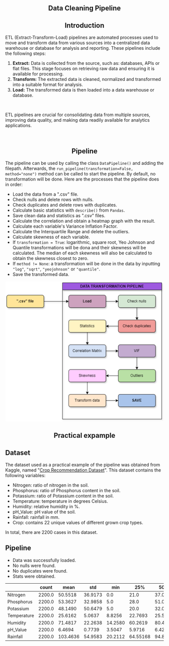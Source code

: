 <h2 align="center">Data Cleaning Pipeline</h2>

<h2 align="center">Introduction</h2>

ETL (Extract-Transform-Load) pipelines are automated processes used to move and transform data from various sources into a centralized data warehouse or database for analysis and reporting. These pipelines include the following steps:

1. **Extract:** Data is collected from the source, such as: databases, APIs or flat files. This stage focuses on retrieving raw data and ensuring it is available for processing.
2. **Transform:** The extracted data is cleaned, normalized and transformed into a suitable format for analysis.
3. **Load:** The transformed data is then loaded into a data warehouse or database.

<br>

ETL pipelines are crucial for consolidating data from multiple sources, improving data quality, and making data readily available for analytics applications.

<br>

<h2 align="center">Pipeline</h2>

The pipeline can be used by calling the class ```DataPipeline()``` and adding the filepath. Afterwards, the ```run_pipeline(transformation=False, method="none")``` method can be called to start the pipeline. By default, no transformation will be done. Here are the processes that the pipeline does in order:

- Load the data from a ".csv" file.
- Check nulls and delete rows with nulls.
- Check duplicates and delete rows with duplicates.
- Calculate basic statistics with ```describe()``` from ```Pandas```.
- Save clean data and statistics as ".csv" files.
- Calculate the correlation and obtain a heatmap graph with the result.
- Calculate each variable's Variance Inflation Factor.
- Calculate the Interquartile Range and delete the outliers.
- Calculate skewness of each variable.
- If ```transformation = True```: logarithmic, square root, Yeo Johnson and Quantile transformations will be dona and their skewness will be calculated. The median of each skewness will also be calculated to obtain the skewness closest to zero.
- If ```method != None```: a transformation will be done in the data by inputting ```"log"```, ```"sqrt"```, ```"yeojohnson"``` or ```"quantile"```.
- Save the transformed data.

![](https://github.com/romaniegaa/Portfolio/blob/main/images/etldiagrama2.png)

<h2 align="center">Practical expample</h2>

## Dataset

The dataset used as a practical example of the pipeline was obtained from Kaggle, named "<a href="(https://www.kaggle.com/datasets/varshitanalluri/crop-recommendation-dataset)">Crop Recommendation Dataset</a>". This dataset contains the following variables:

- Nitrogen: ratio of nitrogen in the soil.
- Phosphorus: ratio of Phosphorus content in the soil.
- Potassium: ratio of Potassium content in the soil.
- Temperature: temperature in degrees Celsius.
- Humidity: relative humidity in %.
- pH_Value: pH value of the soil.
- Rainfall: rainfall in mm.
- Crop: contains 22 unique values of different grown crop types.

In total, there are 2200 cases in this dataset.

## Pipeline
- Data was successfully loaded.
- No nulls were found.
- No duplicates were found.
- Stats were obtained.

| | count | mean | std | min | 25% | 50% | 75% | max |
|---|---|---|---|---|---|---|---|---|
| Nitrogen | 2200.0 | 50.5518 | 36.9173 | 0.0 | 21.0 | 37.0 | 84.25 | 140.0 |
| Phosphorus | 2200.0 | 53.3627 | 32.9858 | 5.0 | 28.0 | 51.0 | 68.0 | 145.0 |
| Potassium | 2200.0 | 48.1490 | 50.6479 | 5.0 | 20.0 | 32.0 | 49.0 | 205.0 |
| Temperature | 2200.0 | 25.6162 | 5.0637 | 8.8256 | 22.7693 | 25.5986 | 28.5616 | 43.6754 |
| Humidity | 2200.0 | 71.4817 | 22.2638 | 14.2580 | 60.2619 | 80.4731 | 89.9487 | 99.9818 |
| pH_Value | 2200.0 | 6.4694 | 0.7739 | 3.5047 | 5.9716 | 6.4250 | 6.9236 | 9.9350 |
| Rainfall | 2200.0 | 103.4636 | 54.9583 | 20.2112 | 64.55168 | 94.8676 | 124.2675 | 298.5601 |
